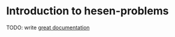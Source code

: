 # Introduction to hesen-problems

TODO: write [great documentation](http://jacobian.org/writing/great-documentation/what-to-write/)
